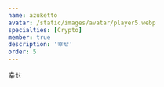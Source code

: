```yaml
---
name: azuketto
avatar: /static/images/avatar/player5.webp
specialties: [Crypto]
member: true
description: '幸せ'
order: 5
---
```


幸せ
